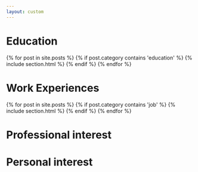 ```yaml
---
layout: custom
---
```



# Education
{% for post in site.posts %}
    {% if post.category contains 'education' %}
{% include section.html %}
    {% endif %}
{% endfor %}
# Work Experiences
{% for post in site.posts %}
    {% if post.category contains 'job' %}
{% include section.html %}
    {% endif %}
{% endfor %}
# Professional interest
# Personal interest

